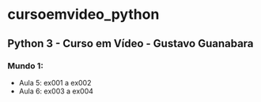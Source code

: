 # cursoemvideo_python
## Python 3 - Curso em Vídeo - Gustavo Guanabara
### Mundo 1:
- Aula 5: ex001 a ex002
- Aula 6: ex003 a ex004